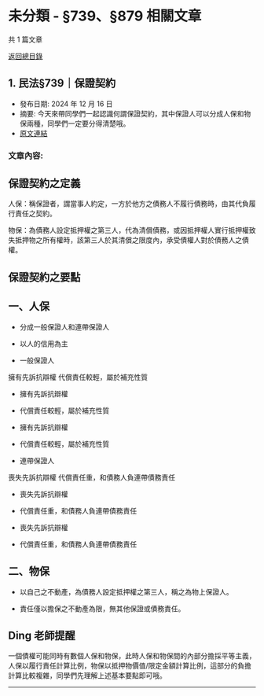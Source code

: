 # 未分類 - §739、§879 相關文章

共 1 篇文章

[返回總目錄](00_總目錄.md)

## 1. 民法§739｜保證契約

- 發布日期: 2024 年 12 月 16 日
- 摘要: 今天來帶同學們一起認識何謂保證契約，其中保證人可以分成人保和物保兩種，同學們一定要分得清楚哦。
- [原文連結](https://www.jasper-realestate.com/%e6%b0%91%e6%b3%95739_%e4%bf%9d_%e8%ad%89%e5%a5%91%e7%b4%84/)

### 文章內容:

## 保證契約之定義

人保：稱保證者，謂當事人約定，一方於他方之債務人不履行債務時，由其代負履行責任之契約。

物保：為債務人設定抵押權之第三人，代為清償債務，或因抵押權人實行抵押權致失抵押物之所有權時，該第三人於其清償之限度內，承受債權人對於債務人之債權。

## 保證契約之要點

## 一、人保

- 分成一般保證人和連帶保證人

- 以人的信用為主

- 一般保證人

擁有先訴抗辯權
代償責任較輕，屬於補充性質
- 擁有先訴抗辯權
- 代償責任較輕，屬於補充性質

- 擁有先訴抗辯權
- 代償責任較輕，屬於補充性質

- 連帶保證人

喪失先訴抗辯權
代償責任重，和債務人負連帶債務責任
- 喪失先訴抗辯權
- 代償責任重，和債務人負連帶債務責任

- 喪失先訴抗辯權
- 代償責任重，和債務人負連帶債務責任

## 二、物保

- 以自己之不動產，為債務人設定抵押權之第三人，稱之為物上保證人。

- 責任僅以擔保之不動產為限，無其他保證或債務責任。

## Ding 老師提醒

一個債權可能同時有數個人保和物保，此時人保和物保間的內部分擔採平等主義，人保以履行責任計算比例，物保以抵押物價值/限定金額計算比例，這部分的負擔計算比較複雜，同學們先理解上述基本要點即可哦。

---

